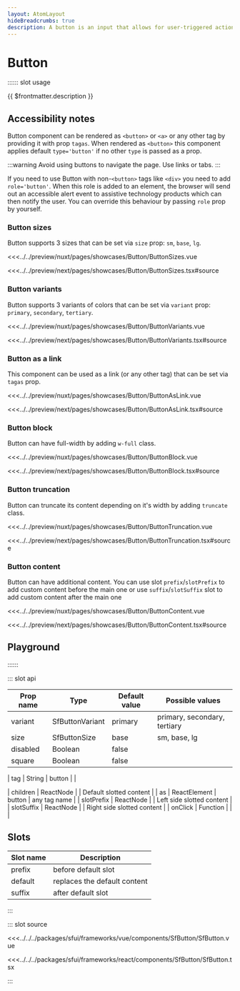 ```yaml
---
layout: AtomLayout
hideBreadcrumbs: true
description: A button is an input that allows for user-triggered actions when clicked or pressed. Used for submitting a form, opening and closing a dialog or dropdowns, confirm and cancel an action.
---
```


# Button

:::::: slot usage

{{ $frontmatter.description }}

## Accessibility notes

Button component can be rendered as `<button>` or `<a>` or any other tag by providing it with prop <!-- vue -->`tag`<!-- end vue --><!-- react -->`as`<!-- end react -->. When rendered as `<button>` this component applies default `type='button'` if no other `type` is passed as a prop.

:::warning
Avoid using buttons to navigate the page. Use links or tabs.
:::

If you need to use Button with non-`<button>` tags like `<div>` you need to add `role='button'`. When this role is added to an element, the browser will send out an accessible alert event to assistive technology products which can then notify the user. You can override this behaviour by passing `role` prop by yourself.

### Button sizes

Button supports 3 sizes that can be set via `size` prop: `sm`, `base`, `lg`.

<Showcase showcase-name="Button/ButtonSizes" style="min-height:250px">

<!-- vue -->
<<<../../preview/nuxt/pages/showcases/Button/ButtonSizes.vue
<!-- end vue -->
<!-- react -->
<<<../../preview/next/pages/showcases/Button/ButtonSizes.tsx#source
<!-- end react -->
</Showcase>

### Button variants

Button supports 3 variants of colors that can be set via `variant` prop: `primary`, `secondary`, `tertiary`.

<Showcase showcase-name="Button/ButtonVariants" style="min-height:250px">

<!-- vue -->
<<<../../preview/nuxt/pages/showcases/Button/ButtonVariants.vue
<!-- end vue -->
<!-- react -->
<<<../../preview/next/pages/showcases/Button/ButtonVariants.tsx#source
<!-- end react -->
</Showcase>

### Button as a link

<!-- TODO: only one name per framework -->
This component can be used as a link (or any other tag) that can be set via <!-- vue -->`tag`<!-- end vue --><!-- react -->`as`<!-- end react --> prop.

<Showcase showcase-name="Button/ButtonAsLink" style="min-height:250px">

<!-- vue -->
<<<../../preview/nuxt/pages/showcases/Button/ButtonAsLink.vue
<!-- end vue -->
<!-- react -->
<<<../../preview/next/pages/showcases/Button/ButtonAsLink.tsx#source
<!-- end react -->
</Showcase>

### Button block

Button can have full-width by adding `w-full` class.

<Showcase showcase-name="Button/ButtonBlock">

<!-- vue -->
<<<../../preview/nuxt/pages/showcases/Button/ButtonBlock.vue
<!-- end vue -->
<!-- react -->
<<<../../preview/next/pages/showcases/Button/ButtonBlock.tsx#source
<!-- end react -->
</Showcase>

### Button truncation

Button can truncate its content depending on it's width by adding `truncate` class.

<Showcase showcase-name="Button/ButtonTruncation">

<!-- vue -->
<<<../../preview/nuxt/pages/showcases/Button/ButtonTruncation.vue
<!-- end vue -->
<!-- react -->
<<<../../preview/next/pages/showcases/Button/ButtonTruncation.tsx#source
<!-- end react -->
</Showcase>

### Button content

Button can have additional content. You can use slot `prefix`/`slotPrefix` to add custom content before the main one or use `suffix`/`slotSuffix` slot to add custom content after the main one

<Showcase showcase-name="Button/ButtonContent" style="min-height:250px">

<!-- vue -->
<<<../../preview/nuxt/pages/showcases/Button/ButtonContent.vue
<!-- end vue -->
<!-- react -->
<<<../../preview/next/pages/showcases/Button/ButtonContent.tsx#source
<!-- end react -->
</Showcase>

## Playground

<Generate />
::::::

::: slot api

| Prop name | Type                | Default value | Possible values                    |
| --------- | ------------------- | ------------- | ---------------------------------- |
| variant   | SfButtonVariant    | primary       | primary, secondary, tertiary       |
| size      | SfButtonSize       | base          | sm, base, lg                       |
| disabled  | Boolean             | false         |                                    |
| square    | Boolean             | false         |                                    |
<!-- vue -->
| tag       | String              | button        |                                    |
<!-- end vue -->
<!-- react -->
| children   | ReactNode          |               | Default slotted content            |
| as         | ReactElement       | button        | any tag name                       |
| slotPrefix | ReactNode          |               | Left side slotted content          |
| slotSuffix | ReactNode          |               | Right side slotted content         |
| onClick    | Function           |               |                                    |
<!-- end react -->

<!-- vue -->
## Slots

| Slot name | Description                  |
| --------- | ---------------------------- |
| prefix    | before default slot          |
| default   | replaces the default content |
| suffix    | after default slot           |
<!-- end vue -->

:::

::: slot source
<SourceCode>
<!-- vue -->
<<<../../../packages/sfui/frameworks/vue/components/SfButton/SfButton.vue
<!-- end vue -->
<!-- react -->
<<<../../../packages/sfui/frameworks/react/components/SfButton/SfButton.tsx
<!-- end react -->
</SourceCode>
:::
